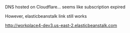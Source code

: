 DNS hosted on Cloudflare... seems like subscription expired

However, elasticbeanstalk link still works

http://workplace4-dev3.us-east-2.elasticbeanstalk.com
